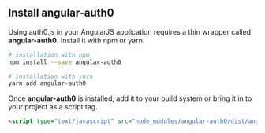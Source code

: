 ## Install angular-auth0

Using auth0.js in your AngularJS application requires a thin wrapper called **angular-auth0**. Install it with npm or yarn.

```bash
# installation with npm
npm install --save angular-auth0

# installation with yarn
yarn add angular-auth0
```

Once **angular-auth0** is installed, add it to your build system or bring it in to your project as a script tag.

```html
<script type="text/javascript" src="node_modules/angular-auth0/dist/angular-auth0.js"></script>
```
